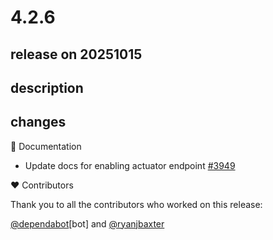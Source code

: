 # 4.2.6

## release on 20251015
## description
## changes
📔 Documentation

* Update docs for enabling actuator endpoint <a href="https://github.com/spring-cloud/spring-cloud-gateway/pull/3949" data-hovercard-type="pull_request" data-hovercard-url="/spring-cloud/spring-cloud-gateway/pull/3949/hovercard">#3949</a>

❤️ Contributors

Thank you to all the contributors who worked on this release:

<a class="user-mention notranslate" data-hovercard-type="organization" data-hovercard-url="/orgs/dependabot/hovercard" data-octo-click="hovercard-link-click" data-octo-dimensions="link_type:self" href="https://github.com/dependabot">@dependabot</a>[bot] and <a class="user-mention notranslate" data-hovercard-type="user" data-hovercard-url="/users/ryanjbaxter/hovercard" data-octo-click="hovercard-link-click" data-octo-dimensions="link_type:self" href="https://github.com/ryanjbaxter">@ryanjbaxter</a>

